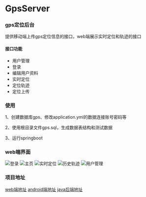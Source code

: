 # GpsServer

### gps定位后台
提供移动端上传gps定位信息的接口，web端展示实时定位和轨迹的接口

#### 接口功能
- 用户管理
- 登录
- 编辑用户资料
- 实时定位
- 定位轨迹
- 定位上传

### 使用
1、创建数据库gps、修改application.yml的数据连接账号密码等

2、使用根目录文件gps.sql，生成数据表结构和测试数据

3、运行springboot

### web端界面
![登录](https://cdn.jsdelivr.net/gh/fly7632785/blogs@latest/2020/images/image-20200702143257766.png)
![主页](https://cdn.jsdelivr.net/gh/fly7632785/blogs@latest/2020/images/image-20200702143344401.png)
![实时定位](https://cdn.jsdelivr.net/gh/fly7632785/blogs@latest/2020/images/image-20200702143431034.png)
![历史轨迹](https://cdn.jsdelivr.net/gh/fly7632785/blogs@latest/2020/images/image-20200702143808473.png)
![用户管理](https://cdn.jsdelivr.net/gh/fly7632785/blogs@latest/2020/images/image-20200702143910659.png)

### 项目地址
[web端地址](https://github.com/fly7632785/myadmin/tree/gps)
[android端地址](https://github.com/fly7632785/Gps/tree/gps_mine)
[java后端地址](https://github.com/fly7632785/GpsServer)

